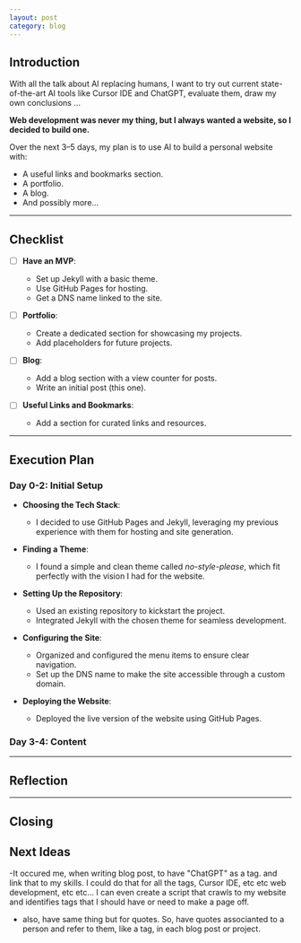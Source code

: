 ```yaml
---
layout: post
category: blog
---
```


## **Introduction**

With all the talk about AI replacing humans, I want to try out current state-of-the-art AI tools like Cursor IDE and ChatGPT, evaluate them, draw my own conclusions ...

**Web development was never my thing, but I always wanted a website, so I decided to build one.** 

Over the next 3–5 days, my plan is to use AI to build a personal website with:
- A useful links and bookmarks section.
- A portfolio.
- A blog.
- And possibly more...

---

## **Checklist**

- [ ] **Have an MVP**:  
  - Set up Jekyll with a basic theme.  
  - Use GitHub Pages for hosting.  
  - Get a DNS name linked to the site.  

- [ ] **Portfolio**:  
  - Create a dedicated section for showcasing my projects.  
  - Add placeholders for future projects.  

- [ ] **Blog**:  
  - Add a blog section with a view counter for posts.  
  - Write an initial post (this one).  

- [ ] **Useful Links and Bookmarks**:  
  - Add a section for curated links and resources.  

---

## **Execution Plan**

### **Day 0-2: Initial Setup**
- **Choosing the Tech Stack**:  
  - I decided to use GitHub Pages and Jekyll, leveraging my previous experience with them for hosting and site generation.

- **Finding a Theme**:  
  - I found a simple and clean theme called *no-style-please*, which fit perfectly with the vision I had for the website.

- **Setting Up the Repository**:  
  - Used an existing repository to kickstart the project.  
  - Integrated Jekyll with the chosen theme for seamless development.

- **Configuring the Site**:  
  - Organized and configured the menu items to ensure clear navigation.  
  - Set up the DNS name to make the site accessible through a custom domain.

- **Deploying the Website**:  
  - Deployed the live version of the website using GitHub Pages.  

### **Day 3-4: Content**



---

## **Reflection**

<!-- Once the website is live, I’ll evaluate the entire process:
- **AI Tools**: How effective were Cursor IDE and ChatGPT in streamlining development?  
- **Challenges**: What issues did I face, and how did I solve them?  
- **Takeaways**: Lessons learned about web development, hosting, and using AI-powered tools. -->

---

## **Closing**

<!-- This is a small but important step towards building something tangible and personal. The process itself will help me learn, grow, and refine my skills.  

If you’re thinking about starting a project like this, my advice is simple: **just begin.** You’ll figure out the rest along the way.

Let’s see what the next 3–5 days bring. 🚀 -->


## **Next Ideas**

-It occured me, when writing blog post, to have "ChatGPT" as a tag. and link that to my skills. I could do that for all the tags, Cursor IDE, etc etc web development, etc etc... 
I can even create a script that crawls to my website and identifies  tags that I should have or need to make a page off. 

- also, have same thing but for quotes. So, have quotes associanted to a person and refer to them, like a tag, in each blog post or project.